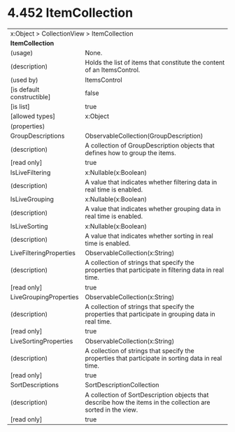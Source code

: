 <html dir="LTR" xmlns:mshelp="http://msdn.microsoft.com/mshelp" xmlns:ddue="http://ddue.schemas.microsoft.com/authoring/2003/5" xmlns:xlink="http://www.w3.org/1999/xlink" xmlns:tool="http://www.microsoft.com/tooltip">

<body>
 <input type="hidden" id="userDataCache" class="userDataStyle">
 <input type="hidden" id="hiddenScrollOffset">
 <img id="dropDownImage" style="display:none; height:0; width:0;" src="../local/drpdown.gif">
 <img id="dropDownHoverImage" style="display:none; height:0; width:0;" src="../local/drpdown_orange.gif">
 <img id="collapseImage" style="display:none; height:0; width:0;" src="../local/collapse.gif">
 <img id="expandImage" style="display:none; height:0; width:0;" src="../local/exp.gif">
 <img id="collapseAllImage" style="display:none; height:0; width:0;" src="../local/collall.gif">
 <img id="expandAllImage" style="display:none; height:0; width:0;" src="../local/expall.gif">
 <img id="copyImage" style="display:none; height:0; width:0;" src="../local/copycode.gif">
 <img id="copyHoverImage" style="display:none; height:0; width:0;" src="../local/copycodeHighlight.gif">
 <div id="header"><h1 class="heading">4.452 ItemCollection</h1></div>

 <div id="mainSection">
 <div id="mainBody">
 <div id="allHistory" class="saveHistory" onsave="saveAll()" onload="loadAll()"></div>
 <p xmlns:wsd="http://wsdev.schemas.microsoft.com/authoring/2008/2" xmlns:msxsl="urn:schemas-microsoft-com:xslt" xmlns:script="urn:script" xmlns:build="urn:build">
 </p>
 <div id="sectionSection0" class="section" name="collapseableSection">
 <content xmlns="http://ddue.schemas.microsoft.com/authoring/2003/5" xmlns:wsd="http://wsdev.schemas.microsoft.com/authoring/2008/2" xmlns:msxsl="urn:schemas-microsoft-com:xslt" xmlns:script="urn:script" xmlns:build="urn:build">
 </content>
 </div>
 <div id="sectionSection1" class="section" name="collapseableSection">
 <content xmlns="http://ddue.schemas.microsoft.com/authoring/2003/5" xmlns:wsd="http://wsdev.schemas.microsoft.com/authoring/2008/2" xmlns:msxsl="urn:schemas-microsoft-com:xslt" xmlns:script="urn:script" xmlns:build="urn:build">
 <table class="ProtocolAuthoredTable" xmlns="">
 <tr><td colspan="2">
<mshelp:link keywords="86913f34-aa06-4c94-9f09-83936a822fd8" tabindex="0">x:Object</mshelp:link> &gt; <mshelp:link keywords="19294f6c-358a-47f0-b603-86bc66be95be" tabindex="0">CollectionView</mshelp:link> &gt; <mshelp:link keywords="b44ebc56-2f1e-43e0-90c6-013fb493ec8a" tabindex="0">ItemCollection</mshelp:link> </td>
 </tr>
 <tr><td colspan="2">
 <b>
ItemCollection </b>
 </td>
 </tr>
 <tr><td><div class="indent0">(usage)</div></td>
 <td>None. </td>
 </tr>
 <tr><td><div class="indent0">(description)</div></td>
 <td>Holds the list of items that constitute the content of an ItemsControl. </td>
 </tr>
 <tr><td><div class="indent0">(used by)</div></td>
 <td><mshelp:link keywords="a0f98f76-c906-4e73-819c-f141113039ce" tabindex="0">ItemsControl</mshelp:link> </td>
 </tr>
 <tr><td><div class="indent0">[is default constructible]</div></td>
 <td>false </td>
 </tr>
 <tr><td><div class="indent0">[is list]</div></td>
 <td>true </td>
 </tr>
 <tr><td><div class="indent0">[allowed types]</div></td>
 <td><mshelp:link keywords="86913f34-aa06-4c94-9f09-83936a822fd8" tabindex="0">x:Object</mshelp:link> </td>
 </tr>
 <tr><td><div class="indent0">(properties)</div></td>
 <td> </td>
 </tr>
 <tr><td><div class="indent2">GroupDescriptions</div></td>
 <td><mshelp:link keywords="ffcd5f2c-4c22-4190-8ae8-1088e52d1fda" tabindex="0">ObservableCollection</mshelp:link>(<mshelp:link keywords="d47e8876-bf89-47b9-bb6d-76a0dda3d52a" tabindex="0">GroupDescription</mshelp:link>) </td>
 </tr>
 <tr><td><div class="indent4">(description)</div></td>
 <td>A collection of GroupDescription objects that defines how to group the items. </td>
 </tr>
 <tr><td><div class="indent4">[read only]</div></td>
 <td>true </td>
 </tr>
 <tr><td><div class="indent2">IsLiveFiltering</div></td>
 <td><mshelp:link keywords="a70e74f7-3de9-4ac0-9b2d-5c177c9b0aa5" tabindex="0">x:Nullable</mshelp:link>(<mshelp:link keywords="c179f5e8-f1d2-4665-a360-ea494307b744" tabindex="0">x:Boolean</mshelp:link>) </td>
 </tr>
 <tr><td><div class="indent4">(description)</div></td>
 <td>A value that indicates whether filtering data in real time is enabled. </td>
 </tr>
 <tr><td><div class="indent2">IsLiveGrouping</div></td>
 <td><mshelp:link keywords="a70e74f7-3de9-4ac0-9b2d-5c177c9b0aa5" tabindex="0">x:Nullable</mshelp:link>(<mshelp:link keywords="c179f5e8-f1d2-4665-a360-ea494307b744" tabindex="0">x:Boolean</mshelp:link>) </td>
 </tr>
 <tr><td><div class="indent4">(description)</div></td>
 <td>A value that indicates whether grouping data in real time is enabled. </td>
 </tr>
 <tr><td><div class="indent2">IsLiveSorting</div></td>
 <td><mshelp:link keywords="a70e74f7-3de9-4ac0-9b2d-5c177c9b0aa5" tabindex="0">x:Nullable</mshelp:link>(<mshelp:link keywords="c179f5e8-f1d2-4665-a360-ea494307b744" tabindex="0">x:Boolean</mshelp:link>) </td>
 </tr>
 <tr><td><div class="indent4">(description)</div></td>
 <td>A value that indicates whether sorting in real time is enabled. </td>
 </tr>
 <tr><td><div class="indent2">LiveFilteringProperties</div></td>
 <td><mshelp:link keywords="ffcd5f2c-4c22-4190-8ae8-1088e52d1fda" tabindex="0">ObservableCollection</mshelp:link>(<mshelp:link keywords="9defda5a-685e-4b5a-9b63-e97e2b4184ee" tabindex="0">x:String</mshelp:link>) </td>
 </tr>
 <tr><td><div class="indent4">(description)</div></td>
 <td>A collection of strings that specify the properties that participate in filtering data in real time. </td>
 </tr>
 <tr><td><div class="indent4">[read only]</div></td>
 <td>true </td>
 </tr>
 <tr><td><div class="indent2">LiveGroupingProperties</div></td>
 <td><mshelp:link keywords="ffcd5f2c-4c22-4190-8ae8-1088e52d1fda" tabindex="0">ObservableCollection</mshelp:link>(<mshelp:link keywords="9defda5a-685e-4b5a-9b63-e97e2b4184ee" tabindex="0">x:String</mshelp:link>) </td>
 </tr>
 <tr><td><div class="indent4">(description)</div></td>
 <td>A collection of strings that specify the properties that participate in grouping data in real time. </td>
 </tr>
 <tr><td><div class="indent4">[read only]</div></td>
 <td>true </td>
 </tr>
 <tr><td><div class="indent2">LiveSortingProperties</div></td>
 <td><mshelp:link keywords="ffcd5f2c-4c22-4190-8ae8-1088e52d1fda" tabindex="0">ObservableCollection</mshelp:link>(<mshelp:link keywords="9defda5a-685e-4b5a-9b63-e97e2b4184ee" tabindex="0">x:String</mshelp:link>) </td>
 </tr>
 <tr><td><div class="indent4">(description)</div></td>
 <td>A collection of strings that specify the properties that participate in sorting data in real time. </td>
 </tr>
 <tr><td><div class="indent4">[read only]</div></td>
 <td>true </td>
 </tr>
 <tr><td><div class="indent2">SortDescriptions</div></td>
 <td><mshelp:link keywords="1db88af3-2867-4af0-b64c-0fc05e6f2634" tabindex="0">SortDescriptionCollection</mshelp:link> </td>
 </tr>
 <tr><td><div class="indent4">(description)</div></td>
 <td>A collection of SortDescription objects that describe how the items in the collection are sorted in the view. </td>
 </tr>
 <tr><td><div class="indent4">[read only]</div></td>
 <td>true </td>
 </tr>
</table>
 </content>
 </div>
 <!--[if gte IE 5]>
 <tool:tip element="languageFilterToolTip" avoidmouse="false"/>
 <![endif]-->
 </div>
 <a name="feedback"></a><span></span>
 </div>
</body></html>
